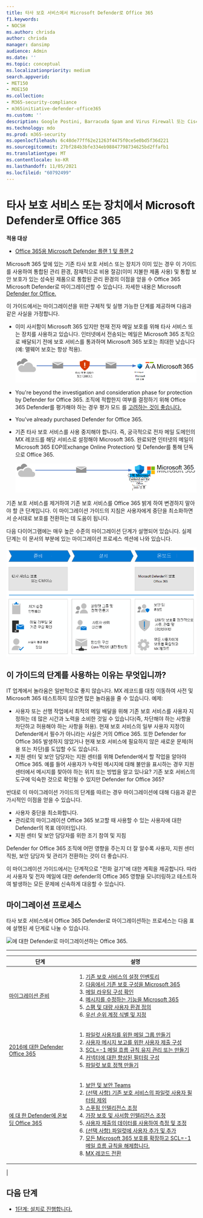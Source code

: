 ```yaml
---
title: 타사 보호 서비스에서 Microsoft Defender로 Office 365
f1.keywords:
- NOCSH
ms.author: chrisda
author: chrisda
manager: dansimp
audience: Admin
ms.date: ''
ms.topic: conceptual
ms.localizationpriority: medium
search.appverid:
- MET150
- MOE150
ms.collection:
- M365-security-compliance
- m365initiative-defender-office365
ms.custom: ''
description: Google Postini, Barracuda Spam and Virus Firewall 또는 Cisco IronPort와 같은 타사 보호 서비스 또는 장치에서 Microsoft Defender로 마이그레이션하는 올바른 방법을 Office 365 알아보세요.
ms.technology: mdo
ms.prod: m365-security
ms.openlocfilehash: 6c48de77ff62e21263f4475f0ce5e0bd5f36d221
ms.sourcegitcommit: 27bf284b3bfe334eb98847798734625bd2ffafb1
ms.translationtype: MT
ms.contentlocale: ko-KR
ms.lasthandoff: 11/05/2021
ms.locfileid: "60792499"
---
```

# <a name="migrate-from-a-third-party-protection-service-or-device-to-microsoft-defender-for-office-365"></a>타사 보호 서비스 또는 장치에서 Microsoft Defender로 Office 365

**적용 대상**
- [Office 365용 Microsoft Defender 플랜 1 및 플랜 2](defender-for-office-365.md)

Microsoft 365 앞에 있는 기존 타사 보호 서비스 또는 장치가 이미 있는 경우 이 가이드를 사용하여 통합된 관리 환경, 잠재적으로 비용 절감(이미 지불한 제품 사용) 및 통합 보안 보호가 있는 성숙된 제품으로 통합된 관리 환경의 이점을 얻을 수 Office 365 Microsoft Defender로 마이그레이션할 수 있습니다. 자세한 내용은 Microsoft [Defender for Office.](https://www.microsoft.com/security/business/threat-protection/office-365-defender)

이 가이드에서는 마이그레이션을 위한 구체적 및 실행 가능한 단계를 제공하며 다음과 같은 사실을 가정합니다.

- 이미 사서함이 Microsoft 365 있지만 현재 전자 메일 보호를 위해 타사 서비스 또는 장치를 사용하고 있습니다. 인터넷에서 전송되는 메일은 Microsoft 365 조직으로 배달되기 전에 보호 서비스를 통과하며 Microsoft 365 보호는 최대한 낮습니다(예: 맬웨어 보호는 항상 적용).

  ![메일은 인터넷에서 타사 보호 서비스 또는 장치를 통해 인터넷으로 전송된 후 Microsoft 365.](../../media/mdo-migration-before.png)

- You're beyond the investigation and consideration phase for protection by Defender for Office 365. 조직에 적합한지 여부를 결정하기 위해 Office 365 Defender를 평가해야 하는 경우 평가 모드 를 [고려하는 것이 좋습니다.](office-365-evaluation.md)

- You've already purchased Defender for Office 365.

- 기존 타사 보호 서비스를 사용 중지해야 합니다. 즉, 궁극적으로 전자 메일 도메인의 MX 레코드를 해당 서비스로 설정해야 Microsoft 365. 완료되면 인터넷의 메일이 Microsoft 365 EOP(Exchange Online Protection) 및 Defender를 통해 단독으로 Office 365.

  ![기존 보호 서비스 또는 장치가 제거되어 메일이 인터넷에서 메일로 Microsoft 365 Microsoft Defender에서 모든 보호를 Office 365.](../../media/mdo-migration-after.png)

기존 보호 서비스를 제거하여 기존 보호 서비스를 Office 365 밝게 하여 변경하지 말아야 할 큰 단계입니다. 이 마이그레이션 가이드의 지침은 사용자에게 중단을 최소화하면서 순서대로 보호를 전환하는 데 도움이 됩니다.

다음 다이어그램에는 매우 높은 수준의 마이그레이션 단계가 설명되어 있습니다. 실제 단계는 이 문서의 [](#the-migration-process) 부분에 있는 마이그레이션 프로세스 섹션에 나와 있습니다.

![타사 보호 솔루션 또는 장치에서 타사 보호 솔루션 또는 디바이스를 Defender로 Office 365.](../../media/mdo-migration-overview.png)

## <a name="why-use-the-steps-in-this-guide"></a>이 가이드의 단계를 사용하는 이유는 무엇입니까?

IT 업계에서 놀라움은 일반적으로 좋지 않습니다. MX 레코드를 대칭 이동하여 사전 및 Microsoft 365 테스트하지 않으면 많은 놀라움을 줄 수 있습니다. 예제:

- 사용자 또는 선행 작업에서 최적의 메일 배달을 위해 기존 보호 서비스를 사용자 지정하는 데 많은 시간과 노력을 소비한 것일 수 있습니다(즉, 차단해야 하는 사항을 차단하고 허용해야 하는 사항을 허용). 현재 보호 서비스의 일부 사용자 지정이 Defender에서 필수가 아니라는 사실은 거의 Office 365. 또한 Defender for Office 365 발생하지 않았거나 현재 보호 서비스에 필요하지 않은 새로운 문제(허용 또는 차단)를 도입할 수도 있습니다.
- 지원 센터 및 보안 담당자는 지원 센터를 위해 Defender에서 할 작업을 알아야 Office 365. 예를 들어 사용자가 누락된 메시지에 대해 불만을 표시하는 경우 지원 센터에서 메시지를 찾아야 하는 위치 또는 방법을 알고 있나요? 기존 보호 서비스의 도구에 익숙한 것으로 확인될 수 있지만 Defender for Office 365?

반대로 이 마이그레이션 가이드의 단계를 따르는 경우 마이그레이션에 대해 다음과 같은 가시적인 이점을 얻을 수 있습니다.

- 사용자 중단을 최소화합니다.
- 관리로의 마이그레이션 Office 365 보고할 때 사용할 수 있는 사용자에 대한 Defender의 목표 데이터입니다.
- 지원 센터 및 보안 담당자를 위한 조기 참여 및 지침

Defender for Office 365 조직에 어떤 영향을 주는지 더 잘 알수록 사용자, 지원 센터 직원, 보안 담당자 및 관리가 전환하는 것이 더 좋습니다.

이 마이그레이션 가이드에서는 단계적으로 "전화 걸기"에 대한 계획을 제공합니다. 따라서 사용자 및 전자 메일에 대한 defender의 Office 365 영향을 모니터링하고 테스트하여 발생하는 모든 문제에 신속하게 대응할 수 있습니다.

## <a name="the-migration-process"></a>마이그레이션 프로세스

타사 보호 서비스에서 Office 365 Defender로 마이그레이션하는 프로세스는 다음 표에 설명된 세 단계로 나눌 수 있습니다.

![에 대한 Defender로 마이그레이션하는 Office 365.](../../media/phase-diagrams/migration-phases.png)

<p>

****

|단계|설명|
|---|---|
|[마이그레이션 준비](migrate-to-defender-for-office-365-prepare.md)|<ol><li>[기존 보호 서비스의 설정 인벤토리](migrate-to-defender-for-office-365-prepare.md#inventory-the-settings-at-your-existing-protection-service)</li><li>[다음에서 기존 보호 구성을 Microsoft 365](migrate-to-defender-for-office-365-prepare.md#check-your-existing-protection-configuration-in-microsoft-365)</li><li>[메일 라우팅 구성 확인](migrate-to-defender-for-office-365-prepare.md#check-your-mail-routing-configuration)</li><li>[메시지를 수정하는 기능을 Microsoft 365](migrate-to-defender-for-office-365-prepare.md#move-features-that-modify-messages-into-microsoft-365)</li><li>[스팸 및 대량 사용자 환경 정의](migrate-to-defender-for-office-365-prepare.md#define-spam-and-bulk-user-experiences)</li><li>[우선 순위 계정 식별 및 지정](migrate-to-defender-for-office-365-prepare.md#identify-and-designate-priority-accounts)</li></ol>|
|[2016에 대한 Defender Office 365](migrate-to-defender-for-office-365-setup.md)|<ol><li>[파일럿 사용자를 위한 메일 그룹 만들기](migrate-to-defender-for-office-365-setup.md#step-1-create-distribution-groups-for-pilot-users)</li><li>[사용자 메시지 보고를 위한 사용자 제출 구성](migrate-to-defender-for-office-365-setup.md#step-2-configure-user-submission-for-user-message-reporting)</li><li>[SCL=-1 메일 흐름 규칙 유지 관리 또는 만들기](migrate-to-defender-for-office-365-setup.md#step-3-maintain-or-create-the-scl-1-mail-flow-rule)</li><li>[커넥터에 대한 향상된 필터링 구성](migrate-to-defender-for-office-365-setup.md#step-4-configure-enhanced-filtering-for-connectors)</li><li>[파일럿 보호 정책 만들기](migrate-to-defender-for-office-365-setup.md#step-5-create-pilot-protection-policies)</li></ol>|
|[에 대 한 Defender에 온보딩 Office 365](migrate-to-defender-for-office-365-onboard.md)|<ol><li>[보안 및 보안 Teams](migrate-to-defender-for-office-365-onboard.md#step-1-begin-onboarding-security-teams)</li><li>[(선택 사항) 기존 보호 서비스의 파일럿 사용자 필터링 제외](migrate-to-defender-for-office-365-onboard.md#step-2-optional-exempt-pilot-users-from-filtering-by-your-existing-protection-service)</li><li>[스푸핑 인텔리전스 조정](migrate-to-defender-for-office-365-onboard.md#step-3-tune-spoof-intelligence)</li><li>[가장 보호 및 사서함 인텔리전스 조정](migrate-to-defender-for-office-365-onboard.md#step-4-tune-impersonation-protection-and-mailbox-intelligence)</li><li>[사용자 제출의 데이터를 사용하여 측정 및 조정](migrate-to-defender-for-office-365-onboard.md#step-5-use-data-from-user-submissions-to-measure-and-adjust)</li><li>[(선택 사항) 파일럿에 사용자 추가 및 추가](migrate-to-defender-for-office-365-onboard.md#step-6-optional-add-more-users-to-your-pilot-and-iterate)</li><li>[모든 Microsoft 365 보호를 확장하고 SCL=-1 메일 흐름 규칙을 해제합니다.](migrate-to-defender-for-office-365-onboard.md#step-7-extend-microsoft-365-protection-to-all-users-and-turn-off-the-scl-1-mail-flow-rule)</li><li>[MX 레코드 전환](migrate-to-defender-for-office-365-onboard.md#step-8-switch-your-mx-records)</li></ol>|
|

## <a name="next-step"></a>다음 단계

- [1단계: 설치로 진행합니다.](migrate-to-defender-for-office-365-prepare.md)
